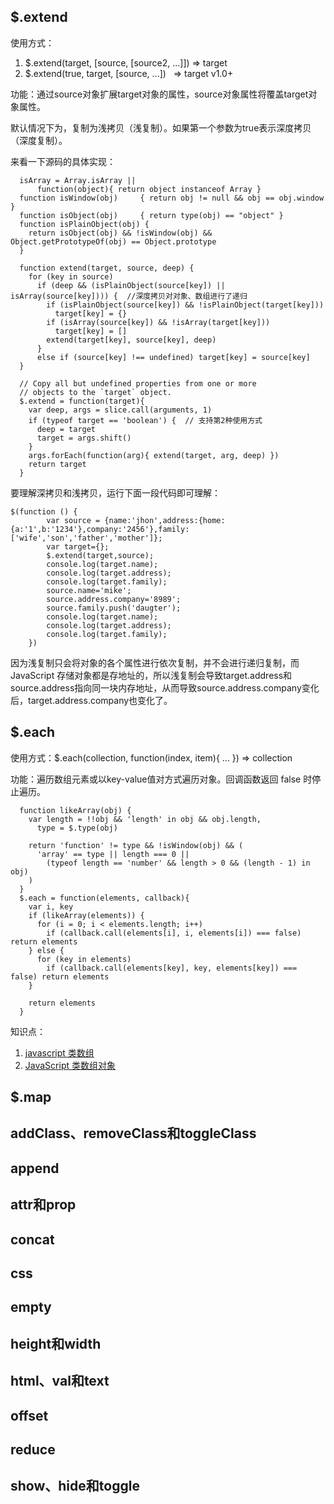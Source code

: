 ## $.extend
使用方式：
1. $.extend(target, [source, [source2, ...]])   ⇒ target
2. $.extend(true, target, [source, ...])   ⇒ target v1.0+

功能：通过source对象扩展target对象的属性，source对象属性将覆盖target对象属性。

默认情况下为，复制为浅拷贝（浅复制）。如果第一个参数为true表示深度拷贝（深度复制）。

来看一下源码的具体实现：
```
  isArray = Array.isArray ||
      function(object){ return object instanceof Array }
  function isWindow(obj)     { return obj != null && obj == obj.window }
  function isObject(obj)     { return type(obj) == "object" }
  function isPlainObject(obj) {
    return isObject(obj) && !isWindow(obj) && Object.getPrototypeOf(obj) == Object.prototype
  }
  
  function extend(target, source, deep) {
    for (key in source)
      if (deep && (isPlainObject(source[key]) || isArray(source[key]))) {  //深度拷贝对对象、数组进行了递归
        if (isPlainObject(source[key]) && !isPlainObject(target[key]))
          target[key] = {}
        if (isArray(source[key]) && !isArray(target[key]))
          target[key] = []
        extend(target[key], source[key], deep)
      }
      else if (source[key] !== undefined) target[key] = source[key]
  }

  // Copy all but undefined properties from one or more
  // objects to the `target` object.
  $.extend = function(target){
    var deep, args = slice.call(arguments, 1)
    if (typeof target == 'boolean') {  // 支持第2种使用方式
      deep = target
      target = args.shift()
    }
    args.forEach(function(arg){ extend(target, arg, deep) })
    return target
  }
```
要理解深拷贝和浅拷贝，运行下面一段代码即可理解：
```
$(function () {
        var source = {name:'jhon',address:{home:{a:'1',b:'1234'},company:'2456'},family:['wife','son','father','mother']};
        var target={};
        $.extend(target,source);
        console.log(target.name);
        console.log(target.address);
        console.log(target.family);
        source.name='mike';
        source.address.company='8989';
        source.family.push('daugter');
        console.log(target.name);
        console.log(target.address);
        console.log(target.family);
    })
```
因为浅复制只会将对象的各个属性进行依次复制，并不会进行递归复制，而 JavaScript 存储对象都是存地址的，所以浅复制会导致target.address和source.address指向同一块内存地址，从而导致source.address.company变化后，target.address.company也变化了。
## $.each
使用方式：$.each(collection, function(index, item){ ... })   ⇒ collection

功能：遍历数组元素或以key-value值对方式遍历对象。回调函数返回 false 时停止遍历。
```
  function likeArray(obj) {
    var length = !!obj && 'length' in obj && obj.length,
      type = $.type(obj)

    return 'function' != type && !isWindow(obj) && (
      'array' == type || length === 0 ||
        (typeof length == 'number' && length > 0 && (length - 1) in obj)
    )
  }
  $.each = function(elements, callback){
    var i, key
    if (likeArray(elements)) {
      for (i = 0; i < elements.length; i++)
        if (callback.call(elements[i], i, elements[i]) === false) return elements
    } else {
      for (key in elements)
        if (callback.call(elements[key], key, elements[key]) === false) return elements
    }

    return elements
  }
```
知识点：
1. [javascript 类数组](https://segmentfault.com/a/1190000000415572)
2. [JavaScript 类数组对象](https://blog.taotao.io/javascript-array-like-object/)
## $.map
## addClass、removeClass和toggleClass
## append
## attr和prop
## concat
## css
## empty
## height和width
## html、val和text
## offset
## reduce
## show、hide和toggle
